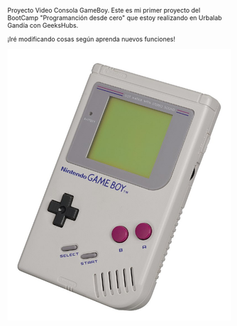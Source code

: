 Proyecto Video Consola GameBoy.
Este es mi primer proyecto del BootCamp "Programanción desde cero" que estoy realizando
en Urbalab Gandía con GeeksHubs.

¡Iré modificando cosas según aprenda nuevos funciones!

![GameBoy](./img/Game-Boy.jpg)